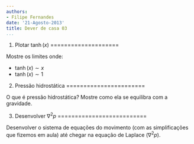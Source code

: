 ```yaml
---
authors:
- Filipe Fernandes
date: '21-Agosto-2013'
title: Dever de casa 03
...
```


1) Plotar $\tanh(x)$
====================

Mostre os limites onde:

* $\tanh(x) \sim x$
* $\tanh(x) \sim 1$

2) Pressão hidrostática
=======================

O que é pressão hidrostática? Mostre como ela se equilibra com a gravidade.

3) Desenvolver $\nabla^2p$
==========================

Desenvolver o sistema de equações do movimento (com as simplificações que
fizemos em aula) até chegar na equação de Laplace ($\nabla^2p$).
